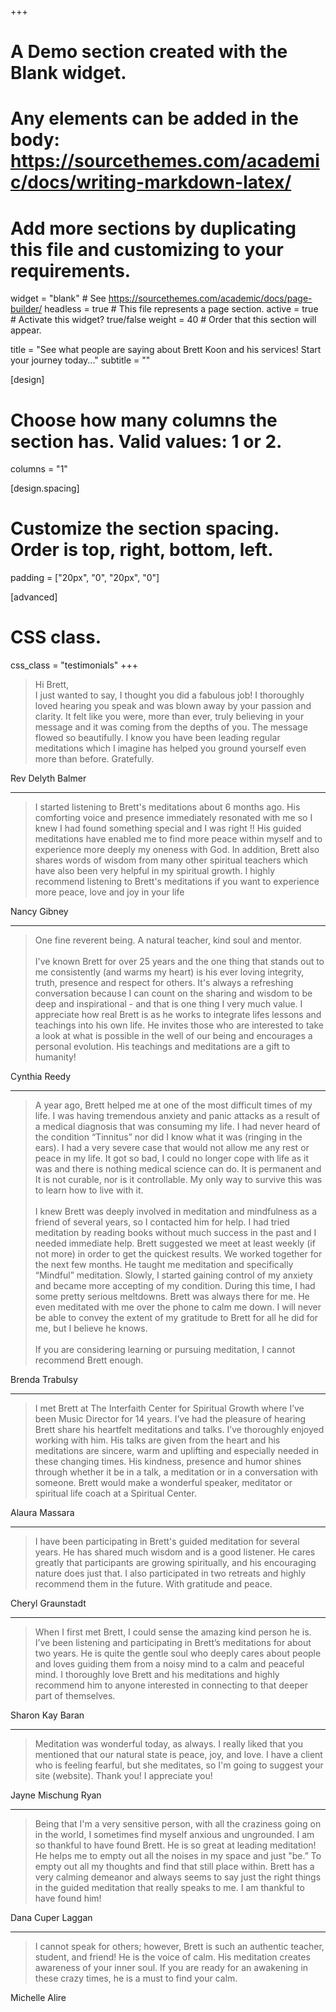 +++
# A Demo section created with the Blank widget.
# Any elements can be added in the body: https://sourcethemes.com/academic/docs/writing-markdown-latex/
# Add more sections by duplicating this file and customizing to your requirements.

widget = "blank"  # See https://sourcethemes.com/academic/docs/page-builder/
headless = true  # This file represents a page section.
active = true  # Activate this widget? true/false
weight = 40  # Order that this section will appear.

title = "See what people are saying about Brett Koon and his services! Start your journey today..."
subtitle = ""

[design]
  # Choose how many columns the section has. Valid values: 1 or 2.
  columns = "1"

[design.spacing]
  # Customize the section spacing. Order is top, right, bottom, left.
  padding = ["20px", "0", "20px", "0"]

[advanced]
 # CSS class.
 css_class = "testimonials"
+++

> Hi Brett,<br>
I just wanted to say, I thought you did a fabulous job! I thoroughly loved hearing you speak and was blown away by your passion and clarity.
It felt like you were, more than ever, truly believing in your message and it was coming from the depths of you. The message flowed so beautifully. I know you have been leading regular meditations which I imagine has helped you ground yourself even more than before. Gratefully.

<p class="by">Rev Delyth Balmer</p>

***

> I started listening to Brett's meditations about 6 months ago. His comforting voice and presence immediately resonated with me so I knew I had found something special and I was right !!
His guided meditations have enabled me to find more peace within myself and to experience more deeply my oneness with God.
In addition, Brett also shares words of wisdom from many other spiritual teachers which have also been very helpful in my spiritual growth.
I highly recommend listening to Brett's meditations if you want to experience more peace, love and joy in your life

<p class="by">Nancy Gibney</p>

***

> <span id="fine">One fine reverent being.  A natural teacher, kind soul and mentor.</span><br><br>
I've known Brett for over 25 years and the one thing that stands out to me consistently (and warms my heart) is his ever loving integrity, truth, presence and respect for others.  It's always a refreshing conversation because I can count on the sharing and wisdom to be deep and inspirational - and that is one thing I very much value.  I appreciate how real Brett is as he works to integrate lifes lessons and teachings into his own life. He invites those who are interested to take a look at what is possible in the well of our being and encourages a personal evolution.  His teachings and meditations are a gift to humanity!

<p class="by">Cynthia Reedy</p>

***

> A year ago, Brett helped me at one of the most difficult times of my life. I was having tremendous anxiety and panic attacks as a result of a medical diagnosis that was consuming my life. I had never heard of the condition “Tinnitus” nor did I know what it was (ringing in the ears). I had a very severe case that would not allow me any rest or peace in my life. It got so bad, I could no longer cope with life as it was and there is nothing medical science can do. It is permanent and It is not curable, nor is it controllable. My only way to survive this was to learn how to live with it.<br><br>
I knew Brett was deeply involved in meditation and mindfulness as a friend of several years, so I contacted him for help. I had tried meditation by reading books without much success in the past and I needed immediate help. Brett suggested we meet at least weekly (if not more) in order to get the quickest results. We worked together for the next few months. He taught me meditation and specifically “Mindful” meditation. Slowly, I started gaining control of my anxiety and became more accepting of my condition. During this time, I had some pretty serious meltdowns. Brett was always there for me. He even meditated with me over the phone to calm me down. I will never be able to convey the extent of my gratitude to Brett for all he did for me, but I believe he knows.<br><br>
If you are considering learning or pursuing meditation, I cannot recommend Brett enough.

<p class="by">Brenda Trabulsy</p>

***

> I met Brett at The Interfaith Center for Spiritual Growth where I’ve been Music Director for 14 years. I’ve had the pleasure of hearing Brett share his heartfelt meditations and talks. I’ve thoroughly enjoyed working with him.   His talks are given from the heart and his meditations are sincere, warm and uplifting and especially needed in these changing times.  His kindness, presence and humor shines through whether it be in a talk, a meditation or in a conversation with someone. Brett would make a wonderful speaker, meditator or spiritual life coach at a Spiritual Center.

<p class="by">Alaura Massara</p>

***

> I have been participating in Brett's guided meditation for several years. He has shared much wisdom and is a good listener. He cares greatly that participants are growing spiritually, and his encouraging nature does just that. I also participated in two retreats and highly recommend them in the future. With gratitude and peace.

<p class="by">Cheryl Graunstadt</p>

***

> When I first met Brett, I could sense the amazing kind person he is. I’ve been listening and participating in Brett’s meditations for about two years. He is quite the gentle soul who deeply cares about people and loves guiding them from a noisy mind to a calm and peaceful mind. I thoroughly love Brett and his meditations and highly recommend him to anyone interested in connecting to that deeper part of themselves.

<p class="by">Sharon Kay Baran</p>

***

> Meditation was wonderful today, as always. I really liked that you mentioned that our natural state is peace, joy, and love. I have a client who is feeling fearful, but she meditates, so I'm going to suggest your site (website). Thank you! I appreciate you!

<p class="by">Jayne Mischung Ryan</p>

***

> Being that I'm a very sensitive person, with all the craziness going on in the world, I sometimes find myself anxious and ungrounded. I am so thankful to have found Brett. He is so great at leading meditation! He helps me to empty out all the noises in my space and just "be.” To empty out all my thoughts and find that still place within. Brett has a very calming demeanor and always seems to say just the right things in the guided meditation that really speaks to me. I am thankful to have found him!

<p class="by">Dana Cuper Laggan</p>

***

> I cannot speak for others; however, Brett is such an authentic teacher, student, and friend! He is the voice of calm. His meditation creates awareness of your inner soul. If you are ready for an awakening in these crazy times, he is a must to find your calm.

<p class="by">Michelle Alire</p>

